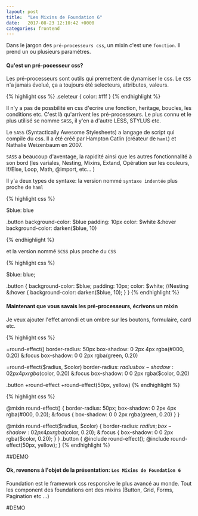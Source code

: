```yaml
---
layout: post
title:  "Les Mixins de Foundation 6"
date:   2017-08-23 12:10:42 +0000
categories: frontend
---
```

Dans le jargon des `pré-processeurs css`, un mixin c'est une `fonction`. Il prend un ou plusieurs paramétres.

#### Qu'est un pré-pocesseur css?

Les pré-processeurs sont outils qui premettent de dynamiser le css. Le `CSS` n'a jamais évolué, ça a toujours été selecteurs, attributes, valeurs.

{% highlight css %}
.seleteur {
	color: #fff
}
{% endhighlight %}

Il n'y a pas de possbilité en css d'ecrire une fonction, heritage, boucles, les conditions etc. C'est là qu'arrivent les pré-processeurs. Le plus connu et le plus utilisé se nomme `SASS`, il y'en a d'autre LESS, STYLUS etc.

Le `SASS` (Syntactically Awesome Stylesheets) a langage de script qui compile du css. Il a été créé par Hampton Catlin (créateur de `haml`) et Nathalie Weizenbaum en 2007.

`SASS` a beaucoup d'aventage, la rapidité ainsi que les autres fonctionnalité à son bord (les variales, Nesting, Mixins, Extand, Opération sur les couleurs, If/Else, Loop, Math, @import, etc... )

Il y'a deux types de syntaxe: la version nommé `syntaxe indentée` plus proche de `haml`

{% highlight css %}
<!-- extension du fichier .sass -->
$blue: blue

.button
	background-color: $blue
	padding: 10px
	color: $white
	&:hover
		background-color: darken($blue, 10)
<!-- Bizzar comme changement -->
{% endhighlight %}

et la version nommé `SCSS` plus proche du `CSS`

{% highlight css %}
<!-- extension du fichier .scss -->
$blue: blue;

.button {
	background-color: $blue;
	padding: 10px;
	color: $white;
	//Nesting
	&:hover {
		background-color: darken($blue, 10);
	}
}
{% endhighlight %}

#### Maintenant que vous savais les pré-processeurs, écrivons un mixin
Je veux ajouter l'effet arrondi et un ombre sur les boutons, formulaire, card etc. 

{% highlight css %}
<!-- Sass syntax -->
=round-effect()
	border-radius: 50px
	box-shadow: 0 2px 4px rgba(#000, 0.20)
	&:focus
		box-shadow: 0 0 2px rgba(green, 0.20)


<!-- Mixin avec paramettre -->
=round-effect($radius, $color)
	border-radius: $radius
	box-shadow: 0 2px 4px rgba($color, 0.20)
	&:focus
		box-shadow: 0 0 2px rgba($color, 0.20)

.button
	+round-effect
	+round-effect(50px, yellow)
{% endhighlight %}

{% highlight css %}
<!-- Scss syntax -->
@mixin round-effect() {
	border-radius: 50px;
	box-shadow: 0 2px 4px rgba(#000, 0.20);
	&:focus {
		box-shadow: 0 0 2px rgba(green, 0.20)
	}
}

<!-- Mixin avec paramettre -->
@mixin round-effect($radius, $color) {
	border-radius: $radius;
	box-shadow: 0 2px 4px rgba($color, 0.20);
	&:focus {
		box-shadow: 0 0 2px rgba($color, 0.20);
	}
}
.button {
	@include round-effect();
	@include round-effect(50px, yellow);
}
{% endhighlight %}

##DEMO

#### Ok, revenons à l'objet de la présentation: `Les Mixins de Foundation 6`

Foundation est le framework css responsive le plus avancé au monde. Tout les component des foundations ont des mixins (Button, Grid, Forms, Pagination etc ...)



#DEMO
